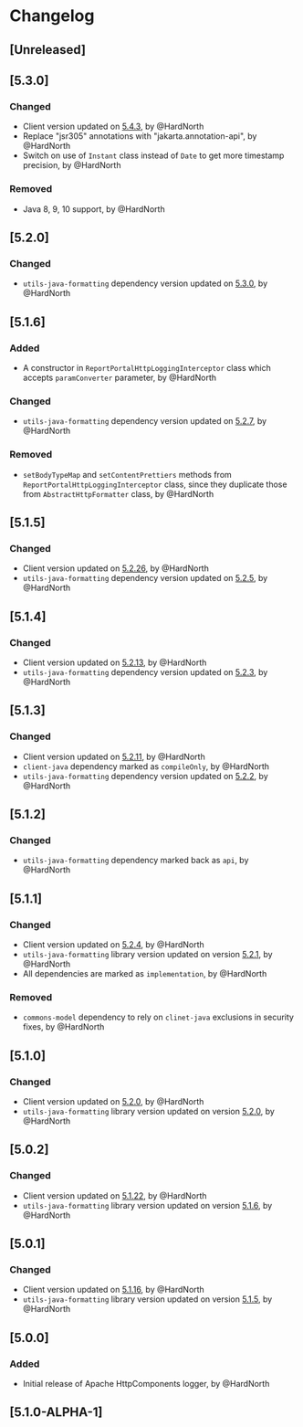 # Changelog

## [Unreleased]

## [5.3.0]
### Changed
- Client version updated on [5.4.3](https://github.com/reportportal/client-java/releases/tag/5.4.3), by @HardNorth
- Replace "jsr305" annotations with "jakarta.annotation-api", by @HardNorth
- Switch on use of `Instant` class instead of `Date` to get more timestamp precision, by @HardNorth
### Removed
- Java 8, 9, 10 support, by @HardNorth

## [5.2.0]
### Changed
- `utils-java-formatting` dependency version updated on [5.3.0](https://github.com/reportportal/utils-java-formatting/releases/tag/5.3.0), by @HardNorth

## [5.1.6]
### Added
- A constructor in `ReportPortalHttpLoggingInterceptor` class which accepts `paramConverter` parameter, by @HardNorth
### Changed
- `utils-java-formatting` dependency version updated on [5.2.7](https://github.com/reportportal/utils-java-formatting/releases/tag/5.2.7), by @HardNorth
### Removed
- `setBodyTypeMap` and `setContentPrettiers` methods from `ReportPortalHttpLoggingInterceptor` class, since they duplicate those from `AbstractHttpFormatter` class, by @HardNorth

## [5.1.5]
### Changed
- Client version updated on [5.2.26](https://github.com/reportportal/client-java/releases/tag/5.2.26), by @HardNorth
- `utils-java-formatting` dependency version updated on [5.2.5](https://github.com/reportportal/utils-java-formatting/releases/tag/5.2.5), by @HardNorth

## [5.1.4]
### Changed
- Client version updated on [5.2.13](https://github.com/reportportal/client-java/releases/tag/5.2.13), by @HardNorth
- `utils-java-formatting` dependency version updated on [5.2.3](https://github.com/reportportal/utils-java-formatting/releases/tag/5.2.3), by @HardNorth

## [5.1.3]
### Changed
- Client version updated on [5.2.11](https://github.com/reportportal/client-java/releases/tag/5.2.11), by @HardNorth
- `client-java` dependency marked as `compileOnly`, by @HardNorth
- `utils-java-formatting` dependency version updated on [5.2.2](https://github.com/reportportal/utils-java-formatting/releases/tag/5.2.2), by @HardNorth

## [5.1.2]
### Changed
- `utils-java-formatting` dependency marked back as `api`, by @HardNorth

## [5.1.1]
### Changed
- Client version updated on [5.2.4](https://github.com/reportportal/client-java/releases/tag/5.2.4), by @HardNorth
- `utils-java-formatting` library version updated on version [5.2.1](https://github.com/reportportal/utils-java-formatting/releases/tag/5.2.1), by @HardNorth
- All dependencies are marked as `implementation`, by @HardNorth
### Removed
- `commons-model` dependency to rely on `clinet-java` exclusions in security fixes, by @HardNorth

## [5.1.0]
### Changed
- Client version updated on [5.2.0](https://github.com/reportportal/client-java/releases/tag/5.2.0), by @HardNorth
- `utils-java-formatting` library version updated on version [5.2.0](https://github.com/reportportal/utils-java-formatting/releases/tag/5.2.0), by @HardNorth

## [5.0.2]
### Changed
- Client version updated on [5.1.22](https://github.com/reportportal/client-java/releases/tag/5.1.22), by @HardNorth
- `utils-java-formatting` library version updated on version [5.1.6](https://github.com/reportportal/utils-java-formatting/releases/tag/5.1.6), by @HardNorth

## [5.0.1]
### Changed
- Client version updated on [5.1.16](https://github.com/reportportal/client-java/releases/tag/5.1.16), by @HardNorth
- `utils-java-formatting` library version updated on version [5.1.5](https://github.com/reportportal/utils-java-formatting/releases/tag/5.1.5), by @HardNorth

## [5.0.0]
### Added
- Initial release of Apache HttpComponents logger, by @HardNorth

## [5.1.0-ALPHA-1]
